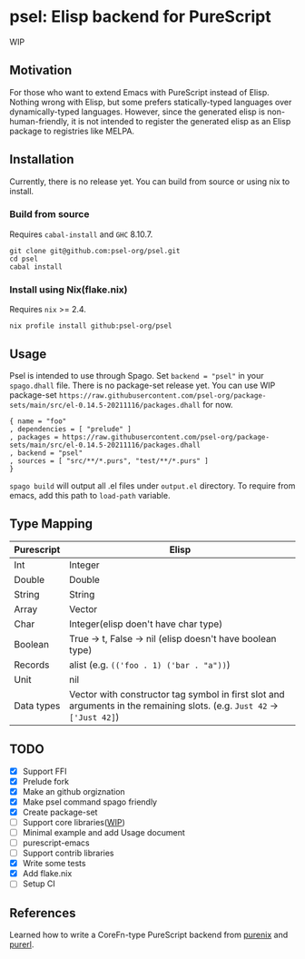 # psel: Elisp backend for PureScript

WIP

## Motivation

For those who want to extend Emacs with PureScript instead of Elisp.
Nothing wrong with Elisp, but some prefers statically-typed languages over dynamically-typed languages.
However, since the generated elisp is non-human-friendly, it is not intended to register the generated elisp as an Elisp package to registries like MELPA.

## Installation

Currently, there is no release yet. You can build from source or using nix to install.

### Build from source

Requires `cabal-install` and `GHC` 8.10.7.

    git clone git@github.com:psel-org/psel.git
    cd psel
    cabal install

### Install using Nix(flake.nix)

Requires `nix` >= 2.4.

    nix profile install github:psel-org/psel

## Usage

Psel is intended to use through Spago. Set `backend = "psel"` in your `spago.dhall` file.
There is no package-set release yet. You can use WIP package-set `https://raw.githubusercontent.com/psel-org/package-sets/main/src/el-0.14.5-20211116/packages.dhall` for now.

```dhall
{ name = "foo"
, dependencies = [ "prelude" ]
, packages = https://raw.githubusercontent.com/psel-org/package-sets/main/src/el-0.14.5-20211116/packages.dhall
, backend = "psel"
, sources = [ "src/**/*.purs", "test/**/*.purs" ]
}
```

`spago build` will output all .el files under `output.el` directory. To require from emacs, add this path to `load-path` variable.

## Type Mapping

Purescript | Elisp
-----------|------
Int | Integer
Double | Double
String | String
Array | Vector
Char | Integer(elisp doen't have char type)
Boolean | True -> t, False -> nil (elisp doesn't have boolean type)
Records | alist (e.g. `(('foo . 1) ('bar . "a"))`)
Unit | nil
Data types | Vector with constructor tag symbol in first slot and arguments in the remaining slots. (e.g. `Just 42` -> `['Just 42]`)

## TODO

* [x] Support FFI
* [x] Prelude fork
* [x] Make an github orgiznation
* [x] Make psel command spago friendly
* [x] Create package-set
* [ ] Support core libraries([WIP](https://github.com/psel-org/package-sets))
* [ ] Minimal example and add Usage document
* [ ] purescript-emacs
* [ ] Support contrib libraries
* [x] Write some tests
* [x] Add flake.nix
* [ ] Setup CI

## References

Learned how to write a CoreFn-type PureScript backend from [purenix](https://github.com/purenix-org/purenix) and [purerl](https://github.com/purerl/purerl).
